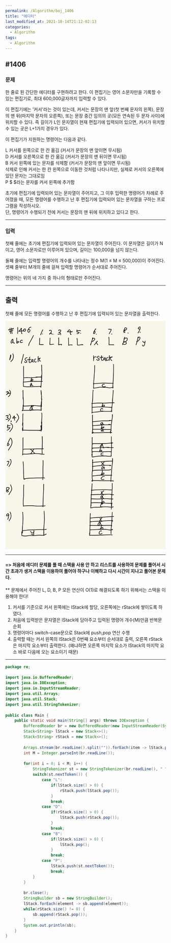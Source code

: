 ```yaml
---
permalink: /Algorithm/boj_1406
title: "에디터"
last_modified_at: 2021-10-14T21:12-02:13
categories:
  - Algorithm
tags:
  - Algorithm
---
```


## #1406

### 문제

한 줄로 된 간단한 에디터를 구현하려고 한다. 이 편집기는 영어 소문자만을 기록할 수 있는 편집기로, 최대 600,000글자까지 입력할 수 있다.

이 편집기에는 '커서'라는 것이 있는데, 커서는 문장의 맨 앞(첫 번째 문자의 왼쪽), 문장의 맨 뒤(마지막 문자의 오른쪽), 또는 문장 중간 임의의 곳(모든 연속된 두 문자 사이)에 위치할 수 있다. 즉 길이가 L인 문자열이 현재 편집기에 입력되어 있으면, 커서가 위치할 수 있는 곳은 L+1가지 경우가 있다.

이 편집기가 지원하는 명령어는 다음과 같다.

L 커서를 왼쪽으로 한 칸 옮김 (커서가 문장의 맨 앞이면 무시됨)  
D 커서를 오른쪽으로 한 칸 옮김 (커서가 문장의 맨 뒤이면 무시됨)  
B 커서 왼쪽에 있는 문자를 삭제함 (커서가 문장의 맨 앞이면 무시됨)  
삭제로 인해 커서는 한 칸 왼쪽으로 이동한 것처럼 나타나지만, 실제로 커서의 오른쪽에 있던 문자는 그대로임  
P $ $라는 문자를 커서 왼쪽에 추가함

초기에 편집기에 입력되어 있는 문자열이 주어지고, 그 이후 입력한 명령어가 차례로 주어졌을 때, 모든 명령어를 수행하고 난 후 편집기에 입력되어 있는 문자열을 구하는 프로그램을 작성하시오.  
단, 명령어가 수행되기 전에 커서는 문장의 맨 뒤에 위치하고 있다고 한다.

---

### 입력

첫째 줄에는 초기에 편집기에 입력되어 있는 문자열이 주어진다. 이 문자열은 길이가 N이고, 영어 소문자로만 이루어져 있으며, 길이는 100,000을 넘지 않는다.

둘째 줄에는 입력할 명령어의 개수를 나타내는 정수 M(1 ≤ M ≤ 500,000)이 주어진다. 셋째 줄부터 M개의 줄에 걸쳐 입력할 명령어가 순서대로 주어진다.

명령어는 위의 네 가지 중 하나의 형태로만 주어진다.

---

## 출력

첫째 줄에 모든 명령어를 수행하고 난 후 편집기에 입력되어 있는 문자열을 출력한다.

![1406](/assets/image/algo/1406.jpg)

---

#### => 처음에 에디터 문제를 풀 때 스택을 사용 안 하고 리스트를 사용하여 문제를 풀어서 시간 초과가 생겨 스택을 이용하여 풀어야 하구나 이해하고 다시 시간이 지나고 풀어본 문제다.

\*\* 문제에서 주어진 L, D, B, P 모든 연산이 O(1)로 해결되도록 하기 위해서는 스택을 이용해야 한다!

1. 커서를 기준으로 커서 왼쪽에는 lStack에 할당, 오른쪽에는 rStack에 쌓이도록 하였다.
2. 처음에 입력받은 문자열은 lStack에 담아주고 입력된 명령어 개수(M)만큼 반복문 순회
3. 명령어마다 switch-case문으로 Stack에 push,pop 연산 수행
4. 출력할 때는 커서 왼쪽의 lStack은 0번째 요소부터 순서대로 출력, 오른쪽 rStack은 마지막 요소부터 출력한다.
   (왜냐하면 오른쪽 마지막 요소가 lStack의 마지막 요소 바로 다음에 오는 요소이기 때문)

---

```java
package re;

import java.io.BufferedReader;
import java.io.IOException;
import java.io.InputStreamReader;
import java.util.Arrays;
import java.util.Stack;
import java.util.StringTokenizer;

public class Main {
    public static void main(String[] args) throws IOException {
        BufferedReader br = new BufferedReader(new InputStreamReader(System.in));
        Stack<String> lStack = new Stack<>();
        Stack<String> rStack = new Stack<>();

        Arrays.stream(br.readLine().split("")).forEach(item -> lStack.push(item));
        int M = Integer.parseInt(br.readLine());

        for(int i = 0; i < M; i++) {
            StringTokenizer st = new StringTokenizer(br.readLine(), " ");
            switch(st.nextToken()) {
                case "L":
                    if(lStack.size() > 0) {
                        rStack.push(lStack.pop());
                    }
                    break;
                case "D":
                    if(rStack.size() > 0) {
                        lStack.push(rStack.pop());
                    }
                    break;
                case "B":
                    if(lStack.size() > 0) {
                        lStack.pop();
                    }
                    break;
                case "P":
                    lStack.push(st.nextToken());
                    break;
            }
        }

        br.close();
        StringBuilder sb = new StringBuilder();
        lStack.forEach(element -> sb.append(element));
        while(rStack.size() != 0) {
            sb.append(rStack.pop());
        }
        System.out.println(sb);
    }
}
```
